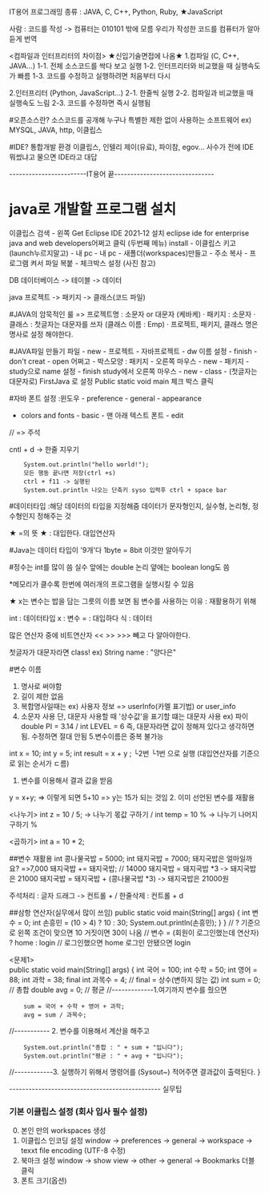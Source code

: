 IT용어
프로그래밍 종류 : JAVA, C, C++, Python, Ruby, ★JavaScript

사람 :  코드를 작성 -> 컴퓨터는 010101 밖에 모름
        우리가 작성한 코드를 컴퓨터가 알아듣게 번역

<컴파일과 인터프리터의 차이점> ★신입기술면접에 나옴★
1.컴파일 (C, C++, JAVA...)
    1-1. 전체 소스코드를 싹다 보고 실행
    1-2. 인터프리터와 비교했을 때 실행속도가 빠름
    1-3. 코드를 수정하고 실행하려면 처음부터 다시 

2.인터프리터 (Python, JavaScript...)
    2-1. 한줄씩 실행
    2-2. 컴파일과 비교했을 때 실행속도 느림
    2-3. 코드를 수정하면 즉시 실행됨

#오픈소스란? 
    소스코드를 공개해 누구나 특별한 제한 없이 사용하는 소프트웨어
    ex) MYSQL, JAVA, http, 이클립스



#IDE? 통합개발 환경
이클립스, 인텔리 제이(유료), 파이참, egov...
사수가 전에 IDE 뭐썼냐고 물으면 IDE라고 대답

------------------------IT용어 끝-------------------------------



# java로 개발할 프로그램 설치
이클립스 검색 - 왼쪽 Get Eclipse IDE 2021‑12 설치 
eclipse ide for enterprise java and web developers어쩌고 클릭 (두번째 메뉴)
install - 
이클립스 키고 (launch누르지말고) -  내 pc - 
내 pc - 새폴더(workspaces)만들고 - 주소 복사 - 프로그램 켜서 파일 복붙 - 체크박스 설정 (사진 참고)

DB 
데이터베이스 -> 테이블 -> 데이터

java
프로젝트 -> 패키지 -> 클래스(코드 파일)

#JAVA의 암묵적인 룰
=> 프로젝트명 : 소문자 or 대문자 (케바케)
   · 패키지 : 소문자
   · 클래스 : 첫글자는 대문자를 쓰자 (클래스 이름 : Emp)
   · 프로젝트, 패키지, 클래스 명은 명사로 설정 해야한다.

    
#JAVA파일 만들기	
	파일 - new - 프로젝트 - 자바프로젝트 - dw 이름 설정 - finish - don't creat - open 어쩌고
    - 박스모양 :  패키지 - 오른쪽 마우스  - new - 패키지 - study으로  name 설정 - finish
study에서 오른쪽 마우스 - new - class - (첫글자는 대문자로) FirstJava 로 설정 
Public static void main 체크 박스 클릭

#자바 폰트 설정 :윈도우 - preference - general - appearance
 - colors and fonts - basic - 맨 아래 텍스트 폰트 - edit

// => 주석

cntl + d -> 한줄 지우기

		System.out.println("hello world!");
        모든 행동 끝나면 저장(ctrl +s) 
        ctrl + f11 -> 실행된
        System.out.println 나오는 단축키 syso 입력후 ctrl + space bar
        
#데이터타입
:해당 데이터의 타입을 지정해줌
 데이터가 문자형인지, 실수형, 논리형, 정수형인지 정해주는 것

 ★ =의 뜻 ★
 : 대입한다. 대입연산자

#Java는 데이터 타입이 '9개'다
1byte = 8bit 이것만 알아두기

#정수는 int를 많이 씀
실수 앞에는 double
논리 얖에는 boolean
long도 씀

*메모리가 클수록 한번에 여러개의 프로그램을 실행시킬 수 있음

★ x는 변수는 밥을 담는 그릇의 이름  보면 됨
변수를 사용하는 이유  : 재활용하기 위해

int : 데이터타입
x : 변수
= : 대입하다
식 : 데이터

많은 연산자 중에 비트연산자 << >> >>> 빼고 다 알아야한다.

첫글자가 대문자라면 class! 
ex) String name : "양다은"

#변수 이름
1. 명사로 써야함
2. 길이 제한 없음
3. 복합명사일때는 
   ex) 사용자 정보 => userInfo(카멜 표기법) or user_info
4. 소문자 사용
    단, 대문자 사용할 때 
    '상수값'을 표기할 떄는 대문자 사용
    ex) 파이 double PI = 3.14 / int LEVEL = 6
    즉, 대문자라면 값이 정해져 있다고 생각하면 됨. 수정하면 절대 안됨
5.변수이름은 중복 불가능


int x = 10;
int y = 5;
int result = x + y ;
 └2번          └1번 으로 실행 (대입연산자를 기준으로 읽는 순서가 ㄷ름)
1. 변수를 이용해서 결과 값을 받음

y = x+y;  => 이렇게 되면 5+10 => y는 15가 되는 것임
2. 이미 선언된 변수를 재활용

<나누기>
int z = 10 / 5; -> 나누기 몫값 구하기 /
int temp = 10 %  -> 나누기 나머지 구하기 %

<곱하기>
int a = 10 * 2;



##변수 재활용
int 콩나물국밥 = 5000;
int 돼지국밥 = 7000;
돼지국밥은 얼마일까요? 
=>7,000
돼지국밥 += 돼지국밥;
// 14000
돼지국밥 = 돼지국밥 *3
-> 돼지국밥은 21000
돼지국밥 = 돼지국밥 + (콩나물국밥 *3)
-> 돼지국밥은 21000원

주석처리 : 글자 드래그 -> 컨트롤 + / 
한줄삭제  : 컨트롤 + d


##삼항 연산자(실무에서 많이 쓰임)
		public static void main(String[] args) {
		int 변수 = 0;
		int 손흥민 = (10 > 4) ? 10 : 30;
		System.out.println(손흥민);
	}
}
//		? 기준으로 왼쪽 조건이 맞으면 10 거짓이면 30이 나옴
//		변수 = (회원이 로그인했는데 연산자) ? home : login
//		로그인했으면 home 로그인 안됐으면 login




<문제1>	
public static void main(String[] args) {
		int 국어 = 100;
		int 수학 = 50;
		int 영어 = 88;
		int 과학 = 38;
		final int 과목수 = 4; // final = 상수(변하지 않는 값)
		int sum = 0; // 총합
		double avg = 0; // 평균
//-------------1.여기까지 변수를 줬으면 

		sum = 국어 + 수학 + 영어 + 과학;
		avg = sum / 과목수;
//----------- 2. 변수를 이용해서 계산을 해주고 

		System.out.println("총합 : " + sum + "입니다");
		System.out.println("평균 : " + avg + "입니다");
//------------3. 실행하기 위해서 명령어를 (Sysout~) 적어주면 결과값이 출력된다.
	}

----------------------------------------------- 실무팁
### 기본 이클립스 설정 (회사 입사 필수 설정)
0. 본인 만의 workspaces 생성
1. 이클립스 인코딩 설정
    window -> preferences -> general -> workspace -> texxt file encoding (UTF-8 수정)
2. 북마크 설정
    window -> show view -> other -> general -> Bookmarks 더블 클릭
3. 폰트 크기(옵션)